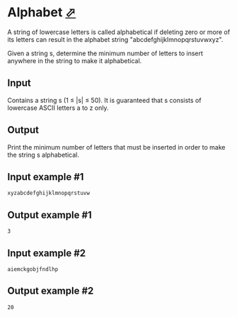 # Alphabet [⬀](https://www.e-olymp.com/en/problems/8201)

A string of lowercase letters is called alphabetical if deleting zero or more of its letters can result in the alphabet string "abcdefghijklmnopqrstuvwxyz".

Given a string s, determine the minimum number of letters to insert anywhere in the string to make it alphabetical.

## Input

Contains a string s (1 ≤ |s| ≤ 50). It is guaranteed that s consists of lowercase ASCII letters a to z only.

## Output

Print the minimum number of letters that must be inserted in order to make the string s alphabetical.

## Input example #1
```
xyzabcdefghijklmnopqrstuvw
```

## Output example #1
```
3
```

## Input example #2
```
aiemckgobjfndlhp
```

## Output example #2
```
20
```

